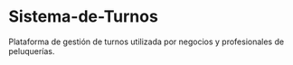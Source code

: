 # Sistema-de-Turnos
Plataforma de gestión de turnos utilizada por negocios y profesionales de peluquerías.
